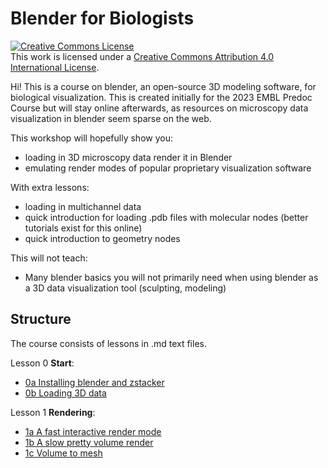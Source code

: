 # Blender for Biologists
<a rel="license" href="http://creativecommons.org/licenses/by/4.0/"><img alt="Creative Commons License" style="border-width:0" src="https://i.creativecommons.org/l/by/4.0/88x31.png" /></a><br />This work is licensed under a <a rel="license" href="http://creativecommons.org/licenses/by/4.0/">Creative Commons Attribution 4.0 International License</a>.

Hi! This is a course on blender, an open-source 3D modeling software, for biological visualization. This is created initially for the 2023 EMBL Predoc Course but will stay online afterwards, as resources on microscopy data visualization in blender seem sparse on the web. 

This workshop will hopefully show you:
- loading in 3D microscopy data render it in Blender
- emulating render modes of popular proprietary visualization software

With extra lessons:
- loading in multichannel data
- quick introduction for loading .pdb files with molecular nodes (better tutorials exist for this online)
- quick introduction to geometry nodes

This will not teach:
- Many blender basics you will not primarily need when using blender as a 3D data visualization tool (sculpting, modeling)

## Structure

The course consists of lessons in .md text files. 

Lesson 0 **Start**:
- [0a Installing blender and zstacker](./lessons/0a_Installing_blender_and_zstacker.md)
- [0b Loading 3D data](./lessons/0b_loading%203D%20data.md)

Lesson 1 **Rendering**: 
- [1a A fast interactive render mode](./lessons/1a_eevee_emission.md)
- [1b A slow pretty volume render](./lessons/1b_cycles_emission_plus_density.md)
- [1c Volume to mesh](./lessons/1c_volume_to_mesh.md)


